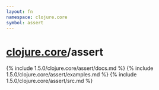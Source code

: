 ```yaml
---
layout: fn
namespace: clojure.core
symbol: assert
---
```


# [clojure.core](../)/assert

{% include 1.5.0/clojure.core/assert/docs.md %}
{% include 1.5.0/clojure.core/assert/examples.md %}
{% include 1.5.0/clojure.core/assert/src.md %}

